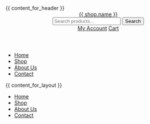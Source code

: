 <!DOCTYPE html>
<html lang="{{ shop.locale }}">
<head>
  <meta charset="utf-8">
  <title>{{ page_title }}</title>
  <meta name="description" content="{{ page_description }}">
  <meta name="viewport" content="width=device-width,initial-scale=1">
  <link href="{{ 'styles.css' | asset_url }}" rel="stylesheet">
  {{ content_for_header }}
</head>
<body>
  <header>
    <div class="header-container">
      <div class="logo">
        <a href="{{ shop.url }}">{{ shop.name }}</a>
      </div>
      <div class="search-bar">
        <input type="text" placeholder="Search products...">
        <button type="submit">Search</button>
      </div>
      <div class="user-actions">
        <a href="/account">My Account</a>
        <a href="/cart">Cart</a>
      </div>
    </div>
  </header>
  <nav>
    <ul class="main-menu">
      <li><a href="/">Home</a></li>
      <li><a href="/collections">Shop</a></li>
      <li><a href="/about">About Us</a></li>
      <li><a href="/contact">Contact</a></li>
    </ul>
  </nav>
  <main>
    {{ content_for_layout }}
  </main>
  <footer>
    <div class="footer-container">
      <ul class="footer-menu">
        <li><a href="/">Home</a></li>
        <li><a href="/collections">Shop</a></li>
        <li><a href="/about">About Us</a></li>
        <li><a href="/contact">Contact</a></li>
      </ul>
      <div class="social-links">
        <!-- Add your social media links here -->
      </div>
    </div>
  </footer>
</body>
</html>

